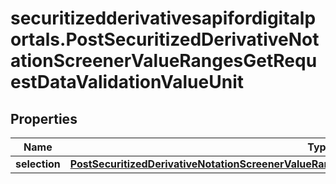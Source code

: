# securitizedderivativesapifordigitalportals.PostSecuritizedDerivativeNotationScreenerValueRangesGetRequestDataValidationValueUnit

## Properties

Name | Type | Description | Notes
------------ | ------------- | ------------- | -------------
**selection** | [**PostSecuritizedDerivativeNotationScreenerValueRangesGetRequestDataValidationValueUnitSelection**](PostSecuritizedDerivativeNotationScreenerValueRangesGetRequestDataValidationValueUnitSelection.md) |  | [optional] 


